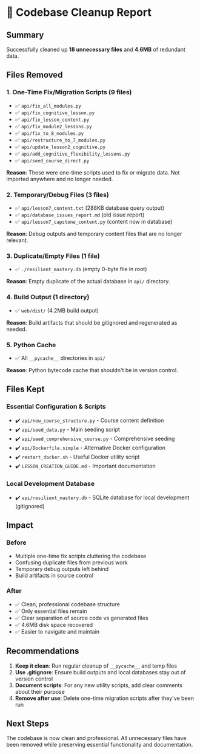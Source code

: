 # 🧹 Codebase Cleanup Report

## Summary
Successfully cleaned up **18 unnecessary files** and **4.6MB** of redundant data.

## Files Removed

### 1. One-Time Fix/Migration Scripts (9 files)
- ✅ `api/fix_all_modules.py`
- ✅ `api/fix_cognitive_lesson.py`
- ✅ `api/fix_lesson_content.py`
- ✅ `api/fix_module2_lessons.py`
- ✅ `api/fix_to_8_modules.py`
- ✅ `api/restructure_to_7_modules.py`
- ✅ `api/update_lesson2_cognitive.py`
- ✅ `api/add_cognitive_flexibility_lessons.py`
- ✅ `api/seed_course_direct.py`

**Reason**: These were one-time scripts used to fix or migrate data. Not imported anywhere and no longer needed.

### 2. Temporary/Debug Files (3 files)
- ✅ `api/lesson7_content.txt` (288KB database query output)
- ✅ `api/database_issues_report.md` (old issue report)
- ✅ `api/lesson7_capstone_content.py` (content now in database)

**Reason**: Debug outputs and temporary content files that are no longer relevant.

### 3. Duplicate/Empty Files (1 file)
- ✅ `./resilient_mastery.db` (empty 0-byte file in root)

**Reason**: Empty duplicate of the actual database in `api/` directory.

### 4. Build Output (1 directory)
- ✅ `web/dist/` (4.2MB build output)

**Reason**: Build artifacts that should be gitignored and regenerated as needed.

### 5. Python Cache
- ✅ All `__pycache__` directories in `api/`

**Reason**: Python bytecode cache that shouldn't be in version control.

## Files Kept

### Essential Configuration & Scripts
- ✔️ `api/new_course_structure.py` - Course content definition
- ✔️ `api/seed_data.py` - Main seeding script
- ✔️ `api/seed_comprehensive_course.py` - Comprehensive seeding
- ✔️ `api/Dockerfile.simple` - Alternative Docker configuration
- ✔️ `restart_docker.sh` - Useful Docker utility script
- ✔️ `LESSON_CREATION_GUIDE.md` - Important documentation

### Local Development Database
- ✔️ `api/resilient_mastery.db` - SQLite database for local development (gitignored)

## Impact

### Before
- Multiple one-time fix scripts cluttering the codebase
- Confusing duplicate files from previous work
- Temporary debug outputs left behind
- Build artifacts in source control

### After
- ✅ Clean, professional codebase structure
- ✅ Only essential files remain
- ✅ Clear separation of source code vs generated files
- ✅ 4.6MB disk space recovered
- ✅ Easier to navigate and maintain

## Recommendations

1. **Keep it clean**: Run regular cleanup of `__pycache__` and temp files
2. **Use .gitignore**: Ensure build outputs and local databases stay out of version control
3. **Document scripts**: For any new utility scripts, add clear comments about their purpose
4. **Remove after use**: Delete one-time migration scripts after they've been run

## Next Steps

The codebase is now clean and professional. All unnecessary files have been removed while preserving essential functionality and documentation.
